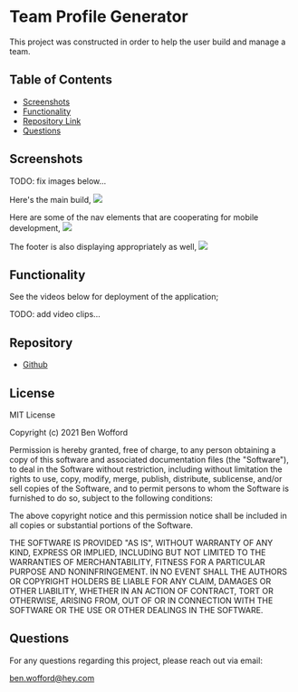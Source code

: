# Team Profile Generator

This project was constructed in order to help the user build and manage a team.

## Table of Contents

- [Screenshots](#Screenshots)
- [Functionality](#Functionality)
- [Repository Link](#Repository)
- [Questions](#Questions)

## Screenshots

TODO: fix images below...

Here's the main build,
<img src="/assets/images/main-build2.png" />

Here are some of the nav elements that are cooperating for mobile development,
<img src="/assets/images/mobile-nav.png" />

The footer is also displaying appropriately as well,
<img src="/assets/images/mobile-nav2.png" />

## Functionality

See the videos below for deployment of the application;

TODO: add video clips...

## Repository

- [Github](https://github.com/benwofford/team-profile-generator)

## License

MIT License

Copyright (c) 2021 Ben Wofford

Permission is hereby granted, free of charge, to any person obtaining a copy
of this software and associated documentation files (the "Software"), to deal
in the Software without restriction, including without limitation the rights
to use, copy, modify, merge, publish, distribute, sublicense, and/or sell
copies of the Software, and to permit persons to whom the Software is
furnished to do so, subject to the following conditions:

The above copyright notice and this permission notice shall be included in all
copies or substantial portions of the Software.

THE SOFTWARE IS PROVIDED "AS IS", WITHOUT WARRANTY OF ANY KIND, EXPRESS OR
IMPLIED, INCLUDING BUT NOT LIMITED TO THE WARRANTIES OF MERCHANTABILITY,
FITNESS FOR A PARTICULAR PURPOSE AND NONINFRINGEMENT. IN NO EVENT SHALL THE
AUTHORS OR COPYRIGHT HOLDERS BE LIABLE FOR ANY CLAIM, DAMAGES OR OTHER
LIABILITY, WHETHER IN AN ACTION OF CONTRACT, TORT OR OTHERWISE, ARISING FROM,
OUT OF OR IN CONNECTION WITH THE SOFTWARE OR THE USE OR OTHER DEALINGS IN THE
SOFTWARE.

## Questions

For any questions regarding this project, please reach out via email:

ben.wofford@hey.com

